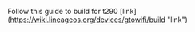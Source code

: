 

Follow this guide to build for t290 [link] (https://wiki.lineageos.org/devices/gtowifi/build "link")